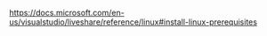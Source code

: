 https://docs.microsoft.com/en-us/visualstudio/liveshare/reference/linux#install-linux-prerequisites
